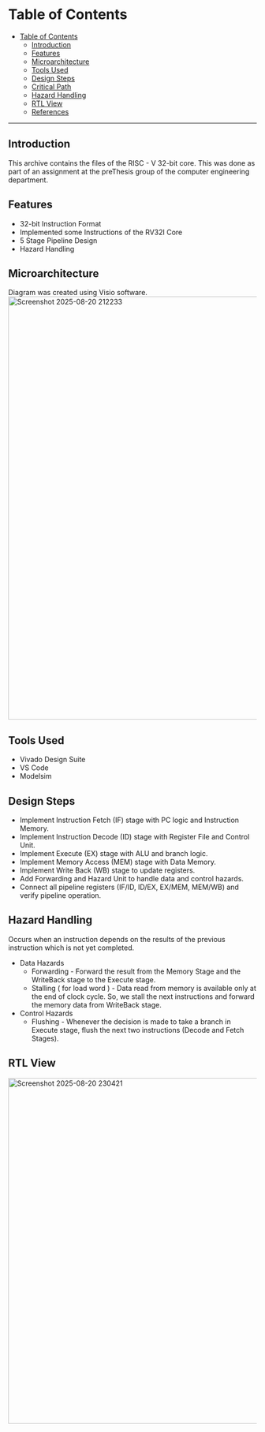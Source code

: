 # Table of Contents

- [Table of Contents](#table-of-contents)
  - [Introduction](#introduction)
  - [Features](#features)
  - [Microarchitecture](#microarchitecture)
  - [Tools Used](#tools-used)
  - [Design Steps](#design-steps)
  - [Critical Path](#critical-path)
  - [Hazard Handling](#hazard-handling)
  - [RTL View](#rtl-view)
  - [References](#references)

---

## Introduction
This archive contains the files of the RISC - V 32-bit core. This was done as part of an assignment at the preThesis group of the computer engineering department.

## Features
- 32-bit Instruction Format
- Implemented some Instructions of the RV32I Core
- 5 Stage Pipeline Design
- Hazard Handling

## Microarchitecture
Diagram was created using Visio software.
<img width="1349" height="858" alt="Screenshot 2025-08-20 212233" src="https://github.com/user-attachments/assets/d1964d2b-2dd8-4664-9add-23d5e17456a6" />

## Tools Used
- Vivado Design Suite
- VS Code
- Modelsim

## Design Steps
- Implement Instruction Fetch (IF) stage with PC logic and Instruction Memory.
- Implement Instruction Decode (ID) stage with Register File and Control Unit. 
- Implement Execute (EX) stage with ALU and branch logic. 
- Implement Memory Access (MEM) stage with Data Memory. 
- Implement Write Back (WB) stage to update registers.
- Add Forwarding and Hazard Unit to handle data and control hazards.
- Connect all pipeline registers (IF/ID, ID/EX, EX/MEM, MEM/WB) and verify pipeline operation.
  
## Hazard Handling
Occurs when an instruction depends on the results of the previous instruction which is not yet completed.
- Data Hazards
  - Forwarding - Forward the result from the Memory Stage and the WriteBack stage to the Execute stage.
  - Stalling ( for load word ) - Data read from memory is available only at the end of clock cycle. So, we stall the next instructions and forward the memory data from WriteBack stage.
- Control Hazards
  - Flushing - Whenever the decision is made to take a branch in Execute stage, flush the next two instructions (Decode and Fetch Stages).

 ## RTL View
 <img width="1407" height="701" alt="Screenshot 2025-08-20 230421" src="https://github.com/user-attachments/assets/288a4fb3-70c7-4c52-aa49-544fb6f33530" />

